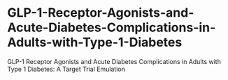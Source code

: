 # GLP-1-Receptor-Agonists-and-Acute-Diabetes-Complications-in-Adults-with-Type-1-Diabetes
GLP-1 Receptor Agonists and Acute Diabetes Complications in Adults with Type 1 Diabetes: A Target Trial Emulation
